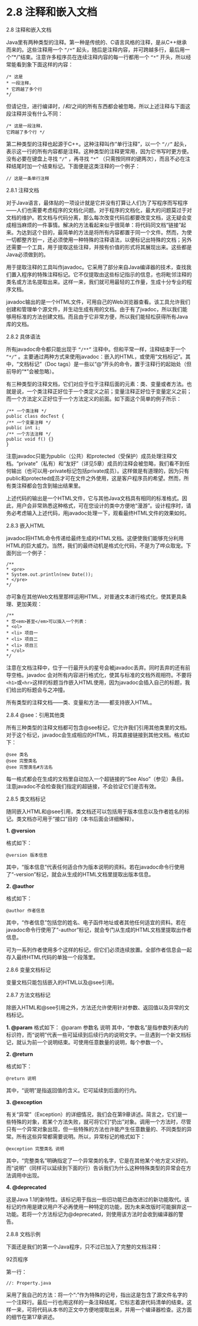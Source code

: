 # 2.8 注释和嵌入文档


2.8 注释和嵌入文档

Java里有两种类型的注释。第一种是传统的、C语言风格的注释，是从C++继承而来的。这些注释用一个 `“/*”` 起头，随后是注释内容，并可跨越多行，最后用一个“*/”结束。注意许多程序员在连续注释内容的每一行都用一个 `“*”` 开头，所以经常能看到象下面这样的内容：

```
/* 这是
* 一段注释，
* 它跨越了多个行
*/
```

但请记住，进行编译时，/*和*/之间的所有东西都会被忽略，所以上述注释与下面这段注释并没有什么不同：

```
/* 这是一段注释，
它跨越了多个行 */
```

第二种类型的注释也起源于C++。这种注释叫作“单行注释”，以一个 `“//”` 起头，表示这一行的所有内容都是注释。这种类型的注释更常用，因为它书写时更方便。没有必要在键盘上寻找 `“/”` ，再寻找 `“*”` （只需按同样的键两次），而且不必在注释结尾时加一个结束标记。下面便是这类注释的一个例子：

```
// 这是一条单行注释
```

2.8.1 注释文档

对于Java语言，最体贴的一项设计就是它并没有打算让人们为了写程序而写程序——人们也需要考虑程序的文档化问题。对于程序的文档化，最大的问题莫过于对文档的维护。若文档与代码分离，那么每次改变代码后都要改变文档，这无疑会变成相当麻烦的一件事情。解决的方法看起来似乎很简单：将代码同文档“链接”起来。为达到这个目的，最简单的方法是将所有内容都置于同一个文件。然而，为使一切都整齐划一，还必须使用一种特殊的注释语法，以便标记出特殊的文档；另外还需要一个工具，用于提取这些注释，并按有价值的形式将其展现出来。这些都是Java必须做到的。

用于提取注释的工具叫作javadoc。它采用了部分来自Java编译器的技术，查找我们置入程序的特殊注释标记。它不仅提取由这些标记指示的信息，也将毗邻注释的类名或方法名提取出来。这样一来，我们就可用最轻的工作量，生成十分专业的程序文档。

javadoc输出的是一个HTML文件，可用自己的Web浏览器查看。该工具允许我们创建和管理单个源文件，并生动生成有用的文档。由于有了jvadoc，所以我们能够用标准的方法创建文档。而且由于它非常方便，所以我们能轻松获得所有Java库的文档。

2.8.2 具体语法

所有javadoc命令都只能出现于 `“/**”` 注释中。但和平常一样，注释结束于一个 `“*/”` 。主要通过两种方式来使用javadoc：嵌入的HTML，或使用“文档标记”。其中，“文档标记”（Doc tags）是一些以“@”开头的命令，置于注释行的起始处（但前导的“*”会被忽略）。

有三种类型的注释文档，它们对应于位于注释后面的元素：类、变量或者方法。也就是说，一个类注释正好位于一个类定义之前；变量注释正好位于变量定义之前；而一个方法定义正好位于一个方法定义的前面。如下面这个简单的例子所示：

```
/** 一个类注释 */
public class docTest {
/** 一个变量注释 */
public int i;
/** 一个方法注释 */
public void f() {}
}
```

注意javadoc只能为public（公共）和protected（受保护）成员处理注释文档。“private”（私有）和“友好”（详见5章）成员的注释会被忽略，我们看不到任何输出（也可以用-private标记包括private成员）。这样做是有道理的，因为只有public和protected成员才可在文件之外使用，这是客户程序员的希望。然而，所有类注释都会包含到输出结果里。

上述代码的输出是一个HTML文件，它与其他Java文档具有相同的标准格式。因此，用户会非常熟悉这种格式，可在您设计的类中方便地“漫游”。设计程序时，请务必考虑输入上述代码，用javadoc处理一下，观看最终HTML文件的效果如何。

2.8.3 嵌入HTML

javadoc将HTML命令传递给最终生成的HTML文档。这便使我们能够充分利用HTML的巨大威力。当然，我们的最终动机是格式化代码，不是为了哗众取宠。下面列出一个例子：

```
/**
* <pre>
* System.out.println(new Date());
* </pre>
*/
```

亦可象在其他Web文档里那样运用HTML，对普通文本进行格式化，使其更具条理、更加美观：

```
/**
* 您<em>甚至</em>可以插入一个列表：
* <ol>
* <li> 项目一
* <li> 项目二
* <li> 项目三
* </ol>
*/
```

注意在文档注释中，位于一行最开头的星号会被javadoc丢弃。同时丢弃的还有前导空格。javadoc 会对所有内容进行格式化，使其与标准的文档外观相符。不要将`<h1>`或`<hr>`这样的标题当作嵌入HTML使用，因为javadoc会插入自己的标题，我们给出的标题会与之冲撞。

所有类型的注释文档——类、变量和方法——都支持嵌入HTML。

2.8.4 @see：引用其他类

所有三种类型的注释文档都可包含@see标记，它允许我们引用其他类里的文档。对于这个标记，javadoc会生成相应的HTML，将其直接链接到其他文档。格式如下：

```
@see 类名
@see 完整类名
@see 完整类名#方法名
```

每一格式都会在生成的文档里自动加入一个超链接的“See Also”（参见）条目。注意javadoc不会检查我们指定的超链接，不会验证它们是否有效。

2.8.5 类文档标记

随同嵌入HTML和@see引用，类文档还可以包括用于版本信息以及作者姓名的标记。类文档亦可用于“接口”目的（本书后面会详细解释）。


**1. @version**


格式如下：

```
@version 版本信息
```

其中，“版本信息”代表任何适合作为版本说明的资料。若在javadoc命令行使用了“-version”标记，就会从生成的HTML文档里提取出版本信息。

**2. @author**

格式如下：

```
@author 作者信息
```

其中，“作者信息”包括您的姓名、电子函件地址或者其他任何适宜的资料。若在javadoc命令行使用了“-author”标记，就会专门从生成的HTML文档里提取出作者信息。

可为一系列作者使用多个这样的标记，但它们必须连续放置。全部作者信息会一起存入最终HTML代码的单独一个段落里。

2.8.6 变量文档标记

变量文档只能包括嵌入的HTML以及@see引用。

2.8.7 方法文档标记

除嵌入HTML和@see引用之外，方法还允许使用针对参数、返回值以及异常的文档标记。

**1. @param**
格式如下：
@param 参数名 说明
其中，“参数名”是指参数列表内的标识符，而“说明”代表一些可延续到后续行内的说明文字。一旦遇到一个新文档标记，就认为前一个说明结束。可使用任意数量的说明，每个参数一个。

**2. @return**

格式如下：

```
@return 说明
```

其中，“说明”是指返回值的含义。它可延续到后面的行内。

**3. @exception**

有关“异常”（Exception）的详细情况，我们会在第9章讲述。简言之，它们是一些特殊的对象，若某个方法失败，就可将它们“扔出”对象。调用一个方法时，尽管只有一个异常对象出现，但一些特殊的方法也许能产生任意数量的、不同类型的异常。所有这些异常都需要说明。所以，异常标记的格式如下：

```
@exception 完整类名 说明
```

其中，“完整类名”明确指定了一个异常类的名字，它是在其他某个地方定义好的。而“说明”（同样可以延续到下面的行）告诉我们为什么这种特殊类型的异常会在方法调用中出现。

**4. @deprecated**

这是Java 1.1的新特性。该标记用于指出一些旧功能已由改进过的新功能取代。该标记的作用是建议用户不必再使用一种特定的功能，因为未来改版时可能摒弃这一功能。若将一个方法标记为@deprecated，则使用该方法时会收到编译器的警告。

2.8.8 文档示例

下面还是我们的第一个Java程序，只不过已加入了完整的文档注释：

92页程序

第一行：

```
//: Property.java
```

采用了我自己的方法：将一个“:”作为特殊的记号，指出这是包含了源文件名字的一个注释行。最后一行也用这样的一条注释结尾，它标志着源代码清单的结束。这样一来，可将代码从本书的正文中方便地提取出来，并用一个编译器检查。这方面的细节在第17章讲述。
